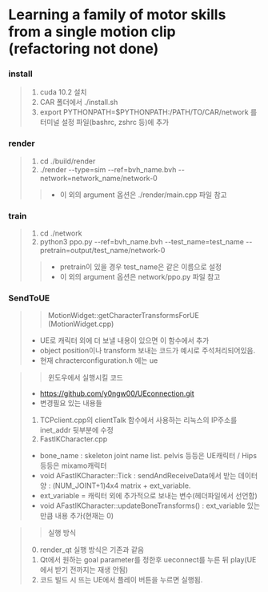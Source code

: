 # Learning a family of motor skills from a single motion clip (refactoring not done)

### install 

> 1. cuda 10.2 설치
> 2. CAR 폴더에서 ./install.sh
> 3. export PYTHONPATH=$PYTHONPATH:/PATH/TO/CAR/network 를 터미널 설정 파일(bashrc, zshrc 등)에 추가

### render

> 1. cd ./build/render
> 2. ./render --type=sim --ref=bvh_name.bvh --network=network_name/network-0
>> * 이 외의 argument 옵션은 ./render/main.cpp 파일 참고

### train

> 1. cd ./network
> 2. python3 ppo.py --ref=bvh_name.bvh --test_name=test_name --pretrain=output/test_name/network-0
>> * pretrain이 있을 경우 test_name은 같은 이름으로 설정
>> * 이 외의 argument 옵션은 network/ppo.py 파일 참고

### SendToUE
>> MotionWidget::getCharacterTransformsForUE (MotionWidget.cpp)
>  - UE로 캐릭터 외에 더 보낼 내용이 있으면 이 함수에서 추가
>  - object position이나 transform 보내는 코드가 예시로 주석처리되어있음.
>  - 현재 chracterconfiguration.h 에는 ue
               
>> 윈도우에서 실행시킬 코드
> - https://github.com/y0ngw00/UEconnection.git
> - 변경필요 있는 내용들
> 1. TCPclient.cpp의 clientTalk 함수에서 사용하는 리눅스의 IP주소를 inet_addr 뒷부분에 수정
> 2. FastIKCharacter.cpp
>  - bone_name : skeleton joint name list. pelvis 등등은 UE캐릭터 /  Hips 등등은 mixamo캐릭터
>  - void AFastIKCharacter::Tick : sendAndReceiveData에서 받는 데이터 양 : (NUM_JOINT+1)4x4 matrix + ext_variable.
>  - ext_variable = 캐릭터 외에 추가적으로 보내는 변수(헤더파일에서 선언함)
>  - void AFastIKCharacter::updateBoneTransforms() : ext_variable 있는 만큼 내용 추가(현재는 0)

>> 실행 방식
> 0. render_qt 실행 방식은 기존과 같음
> 1. Qt에서 원하는 goal parameter를 정한후 ueconnect를 누른 뒤 play(UE에서 받기 전까지는 재생 안됨)
> 2. 코드 빌드 시 뜨는 UE에서 플레이 버튼을 누르면 실행됨.
